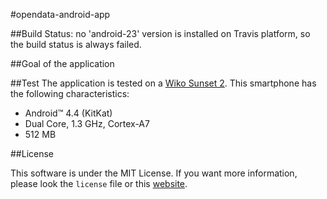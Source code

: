 #opendata-android-app

##Build
Status: no 'android-23' version is installed on Travis platform, so the build status is always failed. 

##Goal of the application

##Test
The application is tested on a [Wiko Sunset 2](http://fr.wikomobile.com/m806-SUNSET2). This smartphone has the following characteristics:
- Android™ 4.4 (KitKat)
- Dual Core, 1.3 GHz, Cortex-A7
- 512 MB

##License

This software is under the MIT License. If you want more information, please look the <code>license</code> file or this [website](http://choosealicense.com/licenses/mit/). 
